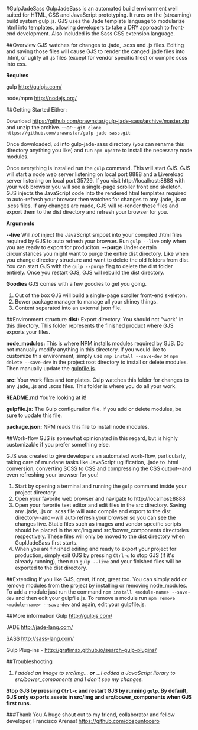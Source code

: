 #GulpJadeSass
GulpJadeSass is an automated build environment well suited for HTML, CSS and JavaScript prototyping. It runs on the (streaming) build system gulp.js. GJS uses the Jade template language to modularize html into templates, allowing developers to take a DRY approach to front-end development. Also included is the Sass CSS extension language.

##Overview
GJS watches for changes to .jade, .scss and .js files. Editing and saving those files will cause GJS to render the canged .jade files into .html, or uglify all .js files (except for vendor specific files) or compile scss into css.

**Requires**

gulp http://gulpjs.com/

node/mpm http://nodejs.org/

##Getting Started
Either:

Download https://github.com/prawnstar/gulp-jade-sass/archive/master.zip
and unzip the archive.
--or--
`git clone https://github.com/prawnstar/gulp-jade-sass.git`

Once downloaded, `cd` into gulp-jade-sass directory (you can rename this directory anything you like) and run `npm update` to install the necessary node modules.

Once everything is installed run the `gulp` command. This will start GJS. GJS will start a node web server listening on local port 8888 and a Livereload server listening on local port 35729. If you visit http://localhost:8888 with your web browser you will see a single-page scroller front end skeleton. GJS injects the JavaScript code into the rendered html templates required to auto-refresh your browser then watches for changes to any .jade, .js or .scss files. If any changes are made, GJS will re-render those files and export them to the dist directory and refresh your browser for you.

**Arguments**

**--live** Will *not* inject the JavaScript snippet into your compiled .html files required by GJS to auto refresh your browser. Run `gulp --live` only when you are ready to export for produciton.
**--purge** Under certain circumstances you might want to purge the entire dist directory. Like when you change directory structure and want to delete the old folders from dist. You can start GJS with the `gulp --purge` flag to delete the dist folder entirely. Once you restart GJS, GJS will rebuild the dist directory. 

**Goodies**
GJS comes with a few goodies to get you going.

1. Out of the box GJS will build a single-page scroller front-end skeleton.
2. Bower package manager to manage all your shiney things.
3. Content separated into an external json file.

##Environment structure
**dist:**            Export directory. You should not "work" in this directory. This folder represents the finished product where GJS exports your files.

**node_modules:**    This is where NPM installs modules required by GJS. Do not manually modify anything in this directory. If you would like to customize this environment, simply use `nmp install --save-dev` or `npm delete --save-dev` in the project root directory to install or delete modules. Then manually update the [gulpfile.js](https://github.com/gulpjs/gulp/blob/master/README.md#sample-gulpfilejs).

**src:**             Your work files and templates. Gulp watches this folder for changes to any .jade, .js and .scss files. This folder is where you do all your work.

**README.md**       You're looking at it!

**gulpfile.js:**     The Gulp configuration file. If you add or delete modules, be sure to update this file.

**package.json:**     NPM reads this file to install node modules.

##Work-flow
GJS is somewhat opinionated in this regard, but is highly customizable if you prefer something else.

GJS was created to give developers an automated work-flow, particularly, taking care of mundane tasks like JavaScript uglification, .jade to .html conversion, converting SCSS to CSS and compressing the CSS output--and even refreshing your browser for you!

1. Start by opening a terminal and running the `gulp` command inside your project directory.
2. Open your favorite web browser and navigate to http://localhost:8888
3. Open your favorite text editor and edit files in the src directory. Saving any .jade, .js or .scss file will auto compile and export to the dist directory--and--will auto refresh your browser so you can see the changes live. Static files such as images and vendor specific scripts should be placed in the src/img and src/bower_components directories respectively. These files will only be moved to the dist directory when GuplJadeSass first starts.
4. When you are finished editing and ready to export your project for production, simply exit GJS by pressing `Ctrl-c` to stop GJS (if it's already running), then run `gulp --live` and your finished files will be exported to the dist directory.


##Extending
If you like GJS, great, if not, great too. You can simply add or remove modules from the project by installing or removing node_modules. To add a module just run the command `npm install <module-name> --save-dev` and then edit your gulpfile.js. To remove a module run `npm remove <module-name> --save-dev` and again, edit your gulpfile.js.

##More information
Gulp http://gulpjs.com/

JADE http://jade-lang.com/

SASS http://sass-lang.com/

Gulp Plug-ins - http://gratimax.github.io/search-gulp-plugins/


##Troubleshooting
1. *I added an image to src/img... __or__ ...I added a JavaScript library to src/bower_components and I don't see my changes.*

__Stop GJS by pressing `Ctrl-c` and restart GJS by running `gulp`. By default, GJS only exports assets in src/img and src/bower_components when GJS first runs.__


###Thank You
A huge shout out to my friend, collaborator and fellow developer, Francisco Arenas! https://github.com/dospuntocero
